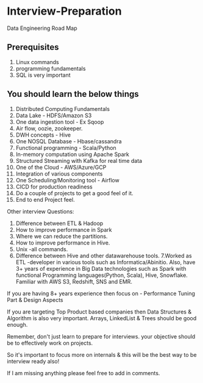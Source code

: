# Interview-Preparation

Data Engineering Road Map

Prerequisites 
---------------------
1. Linux commands
2. programming fundamentals
3. SQL is very important

You should learn the below things
--------------------------------------
1. Distributed Computing Fundamentals
2. Data Lake - HDFS/Amazon S3
3. One data ingestion tool - Ex Sqoop
4. Air flow, oozie, zookeeper.
5. DWH concepts - Hive
6. One NOSQL Database - Hbase/cassandra
7. Functional programming - Scala/Python
8. In-memory computation using Apache Spark
9. Structured Streaming with Kafka for real time data
10. One of the Cloud - AWS/Azure/GCP
11. Integration of various components
12. One Scheduling/Monitoring tool - Airflow
13. CICD for production readiness
14. Do a couple of projects to get a good feel of it.
15. End to end Project feel.

Other interview Questions:
1. Difference between ETL & Hadoop
2. How to improve performance in Spark
3. Where we can reduce the partitions.
4. How to improve performance in Hive.
5. Unix -all commands.
6. Difference between Hive and other datawarehouse tools.
7.Worked as ETL -developer in various tools such as Informatica/Abinitio. Also, have 3+ years of experience in Big Data technologies such as Spark with functional Programming languages(Python, Scala), Hive, Snowflake. Familiar with AWS S3, Redshift, SNS and EMR.

If you are having 8+ years experience then focus on -
Performance Tuning Part & Design Aspects

If you are targeting Top Product based companies then 
Data Structures & Algorithm is also very important.
Arrays, LinkedList & Trees should be good enough.

Remember, don't just learn to prepare for interviews.
your objective should be to effectively work on projects.

So it's important to focus more on internals & this will be the best way to be interview ready also!

If I am missing anything please feel free to add in comments.
